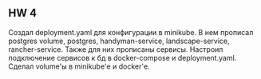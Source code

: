 ## HW 4

Создал deployment.yaml для конфигурации в minikube.
В нем прописал postgres volume, postgres, handyman-service, landscape-service, rancher-service.
Также для них прописаны сервисы. Настроил подключение сервисов к бд в docker-compose и deployment.yaml.
Сделал volume'ы в minikube'е и docker'е.
